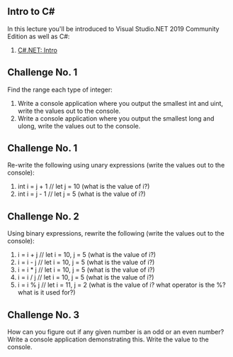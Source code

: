 ## Intro to C#
In this lecture you'll be introduced to Visual Studio.NET 2019 Community Edition as well as C#:
1. [C#.NET: Intro](https://youtu.be/4fdQKtw_bEE)

## Challenge No. 1
Find the range each type of integer:
1. Write a console application where you output the smallest int and uint, write the values out to the console.
1. Write a console application where you output the smallest long and ulong, write the values out to the console.

## Challenge No. 1
Re-write the following using unary expressions (write the values out to the console):
1. int i = j + 1 // let j = 10 (what is the value of i?)
1. int i = j - 1 // let j = 5 (what is the value of i?)

## Challenge No. 2
Using binary expressions, rewrite the following (write the values out to the console):
1. i = i + j // let i = 10, j = 5 (what is the value of i?)
1. i = i - j // let i = 10, j = 5 (what is the value of i?)
1. i = i * j // let i = 10, j = 5 (what is the value of i?)
1. i = i / j // let i = 10, j = 5 (what is the value of i?)
1. i = i % j // let i = 11, j = 2 (what is the value of i? what operator is the %? what is it used for?)

## Challenge No. 3
How can you figure out if any given number is an odd or an even number? Write a console application demonstrating this. Write the value to the console.

